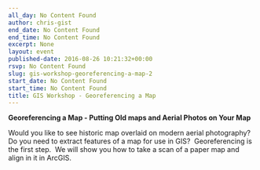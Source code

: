 ```yaml
---
all_day: No Content Found
author: chris-gist
end_date: No Content Found
end_time: No Content Found
excerpt: None
layout: event
published-date: 2016-08-26 10:21:32+00:00
rsvp: No Content Found
slug: gis-workshop-georeferencing-a-map-2
start_date: No Content Found
start_time: No Content Found
title: GIS Workshop - Georeferencing a Map
---
```


**Georeferencing a Map - Putting Old maps and Aerial Photos on Your Map**

Would you like to see historic map overlaid on modern aerial photography?  Do you need to extract features of a map for use in GIS?  Georeferencing is the first step.  We will show you how to take a scan of a paper map and align in it in ArcGIS.
